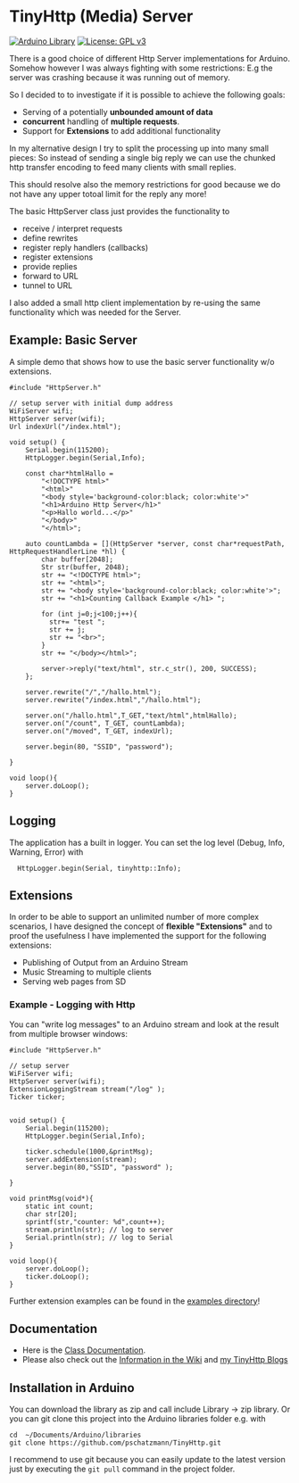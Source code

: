 # TinyHttp (Media) Server

[![Arduino Library](https://img.shields.io/badge/Arduino-Library-blue.svg)](https://www.arduino.cc/reference/en/libraries/)
[![License: GPL v3](https://img.shields.io/badge/License-GPLv3-blue.svg)](https://www.gnu.org/licenses/gpl-3.0)

There is a good choice of different Http Server implementations for Arduino. Somehow however I was always fighting with some restrictions: E.g the server was crashing because it was running out of memory.

So I decided to to investigate if it is possible to achieve the following goals:

- Serving of a potentially __unbounded amount of data__ 
- __concurrent__ handling of __multiple requests__.
- Support for __Extensions__ to add additional functionality

In my alternative design I try to split the processing up into many small pieces: So instead of sending a single big reply we can use the chunked http transfer encoding to feed many clients with small replies.  

This should resolve also the memory restrictions for good because we do not have any upper totoal limit for the reply any more! 

The basic HttpServer class just provides the functionality to

- receive / interpret requests
- define rewrites
- register reply handlers (callbacks)
- register extensions
- provide replies 
- forward to URL
- tunnel to URL

I also added a small http client implementation by re-using the same functionality which was needed for the Server.

## Example: Basic Server

A simple demo that shows how to use the basic server functionality w/o extensions.

```
#include "HttpServer.h"

// setup server with initial dump address
WiFiServer wifi;
HttpServer server(wifi);
Url indexUrl("/index.html");

void setup() {
    Serial.begin(115200);
    HttpLogger.begin(Serial,Info);

    const char*htmlHallo = 
        "<!DOCTYPE html>"
        "<html>"
        "<body style='background-color:black; color:white'>"
        "<h1>Arduino Http Server</h1>"
        "<p>Hallo world...</p>"
        "</body>"
        "</html>";

    auto countLambda = [](HttpServer *server, const char*requestPath, HttpRequestHandlerLine *hl) { 
        char buffer[2048];
        Str str(buffer, 2048);
        str += "<!DOCTYPE html>";
        str += "<html>";
        str += "<body style='background-color:black; color:white'>";
        str += "<h1>Counting Callback Example </h1> ";
        
        for (int j=0;j<100;j++){
          str+= "test ";
          str += j;
          str += "<br>";
        }
        str += "</body></html>";
        
        server->reply("text/html", str.c_str(), 200, SUCCESS);
    };

    server.rewrite("/","/hallo.html");
    server.rewrite("/index.html","/hallo.html");

    server.on("/hallo.html",T_GET,"text/html",htmlHallo);
    server.on("/count", T_GET, countLambda);
    server.on("/moved", T_GET, indexUrl);

    server.begin(80, "SSID", "password");
    
}

void loop(){
    server.doLoop();
}

```
## Logging

The application has a built in logger. You can set the log level (Debug, Info, Warning, Error) with

```
  HttpLogger.begin(Serial, tinyhttp::Info);
```

## Extensions

In order to be able to support an unlimited number of more complex scenarios, I have designed the concept of __flexible "Extensions"__ and to proof the usefulness I have implemented the support for the following extensions:

- Publishing of Output from an Arduino Stream 
- Music Streaming to multiple clients
- Serving web pages from SD

### Example - Logging with Http 

You can "write log messages" to an Arduino stream and look at the result from multiple browser windows: 

```
#include "HttpServer.h"

// setup server 
WiFiServer wifi;
HttpServer server(wifi);
ExtensionLoggingStream stream("/log" );
Ticker ticker;


void setup() {
    Serial.begin(115200);
    HttpLogger.begin(Serial,Info);

    ticker.schedule(1000,&printMsg);
    server.addExtension(stream);
    server.begin(80,"SSID", "password" );
    
}

void printMsg(void*){
    static int count;
    char str[20];
    sprintf(str,"counter: %d",count++);
    stream.println(str); // log to server
    Serial.println(str); // log to Serial
}

void loop(){
    server.doLoop();
    ticker.doLoop();
}

```

Further extension examples can be found in the [examples directory](https://github.com/pschatzmann/TinyHttp/tree/main/examples)!


## Documentation

- Here is the [Class Documentation](https://pschatzmann.github.io/TinyHttp/html/annotated.html). 
- Please also check out the [Information in the Wiki](https://github.com/pschatzmann/TinyHttp/wiki) and [my TinyHttp Blogs](https://www.pschatzmann.ch/home/tag/tinyhttp/)


## Installation in Arduino

You can download the library as zip and call include Library -> zip library. Or you can git clone this project into the Arduino libraries folder e.g. with

```
cd  ~/Documents/Arduino/libraries
git clone https://github.com/pschatzmann/TinyHttp.git
```

I recommend to use git because you can easily update to the latest version just by executing the ```git pull``` command in the project folder.

